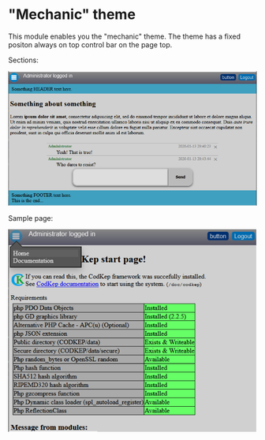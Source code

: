 # "Mechanic" theme
This module enables you the "mechanic" theme.
The theme has a fixed positon always on top control bar on the page top.

Sections:

![MechanicTheme sample](https://raw.githubusercontent.com/hyper-prog/codkepmodules/master/mechanictheme/images/sample1.png)

Sample page:

![MechanicTheme sample](https://raw.githubusercontent.com/hyper-prog/codkepmodules/master/mechanictheme/images/sample2.png)


